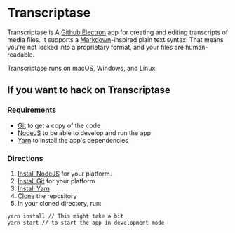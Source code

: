 # Transcriptase

Transcriptase is A [Github Electron](https://electron.atom.io) app for creating and editing transcripts of media files. It supports a [Markdown](http://commonmark.org/help/)-inspired plain text syntax. That means you're not locked into a proprietary format, and your files are human-readable.

Transcriptase runs on macOS, Windows, and Linux.

## If you want to hack on Transcriptase

### Requirements

- [Git](https://git-scm.com) to get a copy of the code
- [NodeJS](https://nodejs.org) to be able to develop and run the app
- [Yarn](https://yarnpkg.com) to install the app's dependencies

### Directions

1. [Install NodeJS](https://nodejs.org/en/download/package-manager) for your platform.
2. [Install Git](https://git-scm.com/downloads) for your platform
3. [Install Yarn](https://yarnpkg.com/en/docs/install)
4. [Clone](https://github.com/briandk/transcriptase) the repository
5. In your cloned directory, run:

```bash
yarn install // This might take a bit
yarn start // to start the app in development mode
```
